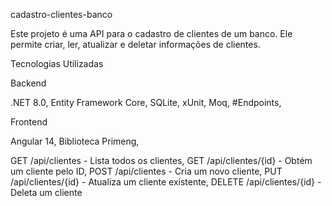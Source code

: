 cadastro-clientes-banco

Este projeto é uma API para o cadastro de clientes de um banco. 
Ele permite criar, ler, atualizar e deletar informações de clientes.

Tecnologias Utilizadas

Backend

.NET 8.0,
Entity Framework Core,
SQLite,
xUnit,
Moq,
#Endpoints,

Frontend

Angular 14,
Biblioteca Primeng,



GET /api/clientes - Lista todos os clientes, 
GET /api/clientes/{id} - Obtém um cliente pelo ID, 
POST /api/clientes - Cria um novo cliente, 
PUT /api/clientes/{id} - Atualiza um cliente existente, 
DELETE /api/clientes/{id} - Deleta um cliente
